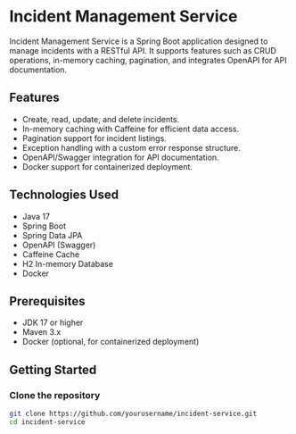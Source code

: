 # Incident Management Service

Incident Management Service is a Spring Boot application designed to manage incidents with a RESTful API. It supports features such as CRUD operations, in-memory caching, pagination, and integrates OpenAPI for API documentation.

## Features

- Create, read, update, and delete incidents.
- In-memory caching with Caffeine for efficient data access.
- Pagination support for incident listings.
- Exception handling with a custom error response structure.
- OpenAPI/Swagger integration for API documentation.
- Docker support for containerized deployment.

## Technologies Used

- Java 17
- Spring Boot
- Spring Data JPA
- OpenAPI (Swagger)
- Caffeine Cache
- H2 In-memory Database
- Docker

## Prerequisites

- JDK 17 or higher
- Maven 3.x
- Docker (optional, for containerized deployment)

## Getting Started

### Clone the repository

```bash
git clone https://github.com/yourusername/incident-service.git
cd incident-service

